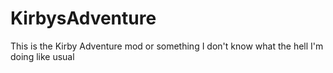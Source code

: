 # KirbysAdventure
This is the Kirby Adventure mod or something I don't know what the hell I'm doing like usual 
